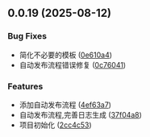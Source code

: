 ## 0.0.19 (2025-08-12)


### Bug Fixes

* 简化不必要的模板 ([0e610a4](https://github.com/tanyueran/tx-cli/commit/0e610a47ed739eef46a4483a26d9afee71dbb9e2))
* 自动发布流程错误修复 ([0c76041](https://github.com/tanyueran/tx-cli/commit/0c7604188950d60ea164f373f6e24fa71241e512))


### Features

* 添加自动发布流程 ([4ef63a7](https://github.com/tanyueran/tx-cli/commit/4ef63a7637f80effc652405161c130d1e047a993))
* 自动发布流程,完善日志生成 ([37f04a8](https://github.com/tanyueran/tx-cli/commit/37f04a8c3334c5d410443e0dcf9c2aebe8570ad5))
* 项目初始化 ([2cc4c53](https://github.com/tanyueran/tx-cli/commit/2cc4c53c1c224c10cbf7a98c78718d6199226ee5))



